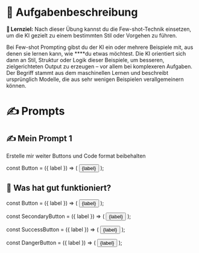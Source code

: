 # 🧾 Aufgabenbeschreibung

🏁 **Lernziel:** Nach dieser Übung kannst du die Few-shot-Technik einsetzen, um die KI gezielt zu einem bestimmten Stil oder Vorgehen zu führen.

Bei Few-shot Prompting gibst du der KI ein oder mehrere Beispiele mit, aus denen sie lernen kann, wie \*\*\*\*du etwas möchtest. Die KI orientiert sich dann an Stil, Struktur oder Logik dieser Beispiele, um besseren, zielgerichteten Output zu erzeugen – vor allem bei komplexeren Aufgaben. Der Begriff stammt aus dem maschinellen Lernen und beschreibt ursprünglich Modelle, die aus sehr wenigen Beispielen verallgemeinern können.

# ✍️ Prompts

## ✍️ Mein Prompt 1

Erstelle mir weiter Buttons und Code format beibehalten

const Button = ({ label }) => (
<button className="bg-blue-600 hover:bg-blue-700 text-white font-semibold py-2 px-4 
          rounded-lg shadow-md transition duration-300">
{label}
</button>
);

## 🧠 Was hat gut funktioniert?

const Button = ({ label }) => (
<button className="bg-blue-600 hover:bg-blue-700 text-white font-semibold py-2 px-4 
          rounded-lg shadow-md transition duration-300">
{label}
</button>
);

const SecondaryButton = ({ label }) => (
<button className="bg-gray-600 hover:bg-gray-700 text-white font-semibold py-2 px-4 
          rounded-lg shadow-md transition duration-300">
{label}
</button>
);

const SuccessButton = ({ label }) => (
<button className="bg-green-600 hover:bg-green-700 text-white font-semibold py-2 px-4 
          rounded-lg shadow-md transition duration-300">
{label}
</button>
);

const DangerButton = ({ label }) => (
<button className="bg-red-600 hover:bg-red-700 text-white font-semibold py-2 px-4 
          rounded-lg shadow-md transition duration-300">
{label}
</button>
);
